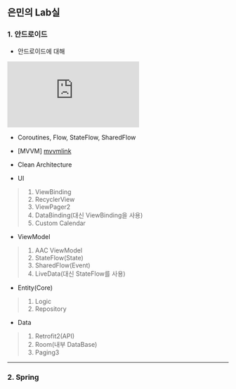 ## 은민의 Lab실

### 1. 안드로이드

* 안드로이드에 대해

![안드로이드에 대해서](https://github.com/sincere-eunmin/sincere-eunmin/files/7779441/1.pdf)


*  Coroutines, Flow, StateFlow, SharedFlow

*  [MVVM] [mvvmlink]

[mvvmlink]: https://github.com/sincere-eunmin/mvvm

*  Clean Architecture

* UI

> 1. ViewBinding
> 2. RecyclerView
> 3. ViewPager2
> 4. DataBinding(대신 ViewBinding을 사용)
> 5. Custom Calendar

*  ViewModel

> 1. AAC ViewModel
> 2. StateFlow(State)
> 3. SharedFlow(Event)
> 4. LiveData(대신 StateFlow를 사용)

* Entity(Core)

> 1. Logic
> 2. Repository

* Data

> 1. Retrofit2(API)
> 2. Room(내부 DataBase)
> 3. Paging3

* * * 

### 2. Spring


